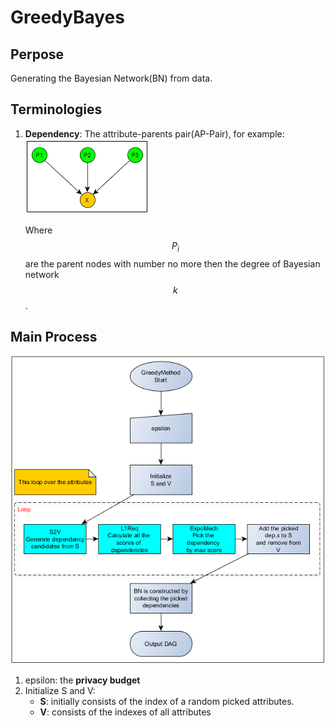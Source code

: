 # GreedyBayes

## Perpose
Generating the Bayesian Network(BN) from data.

## Terminologies
1. **Dependency**: The attribute-parents pair(AP-Pair), for example: ![ap-pair](ap-pair.png)
    
    Where $$P_{i}$$ are the parent nodes with number no more then the degree of Bayesian network $$k$$.

## Main Process
![greedy_method_main](greed_method.bmp)
1. epsilon: the **privacy budget**
1. Initialize S and V: 
    * **S**: initially consists of the index of a random picked attributes.
    * **V**: consists of the indexes of all attributes